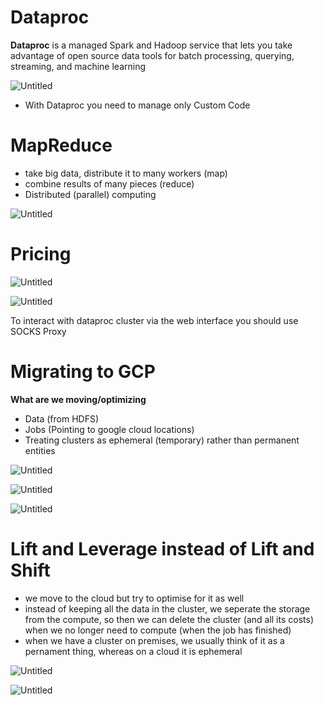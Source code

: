 # Dataproc

**Dataproc** is a managed Spark and Hadoop service that lets you take advantage of open source data tools for batch processing, querying, streaming, and machine learning

![Untitled](Dataproc%20324fe141ccb34a09887c33065c73abae/Untitled.png)

- With Dataproc you need to manage only Custom Code

# MapReduce

- take big data, distribute it to many workers (map)
- combine results of many pieces (reduce)
- Distributed (parallel) computing

![Untitled](Dataproc%20324fe141ccb34a09887c33065c73abae/Untitled%201.png)

# Pricing

![Untitled](Dataproc%20324fe141ccb34a09887c33065c73abae/Untitled%202.png)

![Untitled](Dataproc%20324fe141ccb34a09887c33065c73abae/Untitled%203.png)

To interact with dataproc cluster via the web interface you should use SOCKS Proxy

# Migrating to GCP

**What are we moving/optimizing**

- Data (from HDFS)
- Jobs (Pointing to google cloud locations)
- Treating clusters as ephemeral (temporary) rather than permanent entities

![Untitled](Dataproc%20324fe141ccb34a09887c33065c73abae/Untitled%204.png)

![Untitled](Dataproc%20324fe141ccb34a09887c33065c73abae/Untitled%205.png)

![Untitled](Dataproc%20324fe141ccb34a09887c33065c73abae/Untitled%206.png)

# Lift and Leverage instead of Lift and Shift

- we move to the cloud but try to optimise for it as well
- instead of keeping all the data in the cluster, we seperate the storage from the compute, so then we can delete the cluster (and all its costs) when we no longer need to compute (when the job has finished)
- when we have a cluster on premises, we usually think of it as a pernament thing, whereas on a cloud it is ephemeral

![Untitled](Dataproc%20324fe141ccb34a09887c33065c73abae/Untitled%207.png)

![Untitled](Dataproc%20324fe141ccb34a09887c33065c73abae/Untitled%208.png)